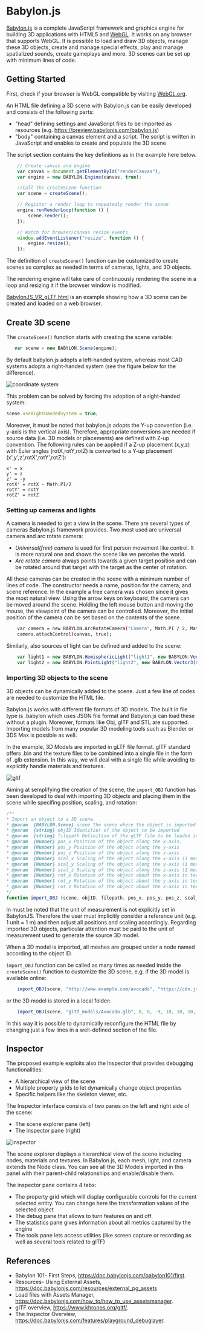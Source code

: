 # Babylon.js

[Babylon.js](https://www.babylonjs.com/) is a complete JavaScript framework and graphics engine for building 3D applications with HTML5 and [WebGL](https://www.khronos.org/webgl/). It works on any browser that supports WebGL. It is possible to load and draw 3D objects, manage these 3D objects, create and manage special effects, play and manage spatialized sounds, create gameplays and more. 3D scenes can be set up with minimum lines of code. 

## Getting Started

First, check if your browser is WebGL compatible by visiting [WebGL.org](https://get.webgl.org).

An HTML file defining a 3D scene with Babylon.js can be easily developed and consists of the following parts:
* "head" defining settings and JavaScript files to be imported as resources (e.g. https://preview.babylonjs.com/babylon.js)
* "body" containing a canvas element and a script. The script is written in JavaScript and enables to create and populate the 3D scene

The script section contains the key definitions as in the example here below.

```JavaScript
    // Create canvas and engine
    var canvas = document.getElementById("renderCanvas");
    var engine = new BABYLON.Engine(canvas, true);

    //Call the createScene function
    var scene = createScene(); 

    // Register a render loop to repeatedly render the scene
    engine.runRenderLoop(function () {
        scene.render();
    });

    // Watch for browser/canvas resize events
    window.addEventListener("resize", function () {
        engine.resize();
    });    
```
The definition of `createScene()` function can be customized to create scenes as complex as needed in terms of cameras, lights, and 3D objects.

The rendering engine will take care of continuously rendering the scene in a loop and resizing it if the browser window is modified.

[BabylonJS_VR_gLTF.html](BabylonJS_VR_gLTF.html) is an example showing how a 3D scene can be created and loaded on a web browser.

## Create 3D scene

The `createScene()` function starts with creating the scene variable:

 ```JavaScript
    var scene = new BABYLON.Scene(engine);
 ```

By default babylon.js adopts a left-handed system, whereas most CAD systems adopts a right-handed system (see the figure below for the difference). 

 ![coordinate system](https://docs.microsoft.com/en-us/windows/desktop/direct3d9/images/leftrght.png)
 
 This problem can be solved by forcing the adoption of a right-handed system:
 
 ```JavaScript
 scene.useRightHandedSystem = true;
 ```

Moreover, it must be noted that babylon.js adopts the Y-up convention (i.e. y-axis is the vertical axis). Therefore, appropriate conversions are needed if source data (i.e. 3D models or placements) are defined with Z-up convention. The following rules can be applied if a Z-up placement (x,y,z) with Euler angles (rotX,rotY,rotZ) is converted to a Y-up placement (x',y',z',rotX',rotY',rotZ'):

    x' = x
    y' = z 
    z' = -y
    rotX' = rotX - Math.PI/2
    rotY' = rotY
    rotZ' = rotZ

### Setting up cameras and lights

A camera is needed to get a view in the scene. There are several types of cameras Babylon.js framework provides. Two most used are universal camera and arc rotate camera:
- *Universal(free) camera* is used for first person movement like control. It is more natural one and shows the scene like we perceive the world.
-	*Arc rotate camera* always points towards a given target position and can be rotated around that target with the target as the center of rotation. 

All these cameras can be created in the scene with a minimum number of lines of code. The constructor needs a name, position for the camera, and scene reference.
In the example a free camera was chosen since it gives the most natural view. Using the arrow keys on keyboard, the camera can be moved around the scene. Holding the left mouse button and moving the mouse, the viewpoint of the camera can be controlled. Moreover, the initial position of the camera can be set based on the contents of the scene.

```sh
    var camera = new BABYLON.ArcRotateCamera("Camera", Math.PI / 2, Math.PI/2, 2, new BABYLON.Vector3(0,0,5), scene);
    camera.attachControl(canvas, true);    
```
Similarly, also sources of light can be defined and added to the scene:

```JavaScript
    var light1 = new BABYLON.HemisphericLight("light1", new BABYLON.Vector3(1, 1, 0), scene);
    var light2 = new BABYLON.PointLight("light2", new BABYLON.Vector3(0, 1,-1), scene);
```


### Importing 3D objects to the scene

3D objects can be dynamically added to the scene. Just a few line of codes are needed to customize the HTML file.

Babylon.js works with different file formats of 3D models. The built in file type is .babylon which uses JSON file format and Babylon.js can load these without a plugin. Moreover, formats like Obj, glTF and STL are supported. Importing models from many popular 3D modeling tools such as Blender or 3DS Max is possible as well.

In the example, 3D Models are imported in gLTF file format. glTF standard offers .bin and the texture files to be combined into a single file in the form of .glb extension. In this way, we will deal with a single file while avoiding to explicitly handle materials and textures.

![gltf](https://www.khronos.org/assets/uploads/apis/2017-gltf-20-launch-2.jpg)

Aiming at semplifying the creation of the scene, the `import_OBJ` function has been developed to deal with importing 3D objects and placing them in the scene while specifing position, scaling, and rotation:

```JavaScript
/**
* Import an object to a 3D scene.
* @param  {BABYLON.Scene} scene The scene where the object is imported
* @param  {string} objID Identifier of the object to be imported
* @param  {string} filepath Definition of the gLTF file to be loaded in terms of URL ("http://www.example.com/example.glb") or local filepath (e.g. "models/example.glb")
* @param  {Number} pos_x Position of the object along the x-axis. 
* @param  {Number} pos_y Position of the object along the y-axis
* @param  {Number} pos_z Position of the object along the z-axis
* @param  {Number} scal_x Scaling of the object along the x-axis (1 means no change)
* @param  {Number} scal_y Scaling of the object along the y-axis (1 means no change)
* @param  {Number} scal_z Scaling of the object along the z-axis (1 means no change)
* @param  {Number} rot_x Rotation of the object about the x-axis in terms of radians
* @param  {Number} rot_y Rotation of the object about the y-axis in terms of radians
* @param  {Number} rot_z Rotation of the object about the z-axis in terms of radians
*/	
function import_OBJ (scene, objID, filepath, pos_x, pos_y, pos_z, scal_x, scal_y, scal_z, rot_x, rot_y, rot_z)
```

In must be noted that the unit of measurement is not explicitly set in BabylonJS. Therefore the user must implicitly consider a reference unit (e.g. 1 unit = 1 m) and then adjust all positions and scaling accordingly. Regarding imported 3D objects, particular attention must be paid to the unit of measurement used to generate the source 3D model.

When a 3D model is imported, all meshes are grouped under a node named according to the object ID. 

`import_OBJ` function can be called as many times as needed inside the `createScene()` function to customize the 3D scene, e.g. if the 3D model is available online:

```JavaScript
    import_OBJ(scene, "http://www.example.com/avocado", "https://cdn.jsdelivr.net/gh/KhronosGroup/glTF-Sample-Models/2.0/Avocado/glTF-Binary/Avocado.glb", 8, 0, -9, 10, 10, 10, -Math.PI*0.5, 0, 0 );
```
or the 3D model is stored in a local folder:

```JavaScript
    import_OBJ(scene, "gltf_models/Avocado.glb", 8, 0, -9, 10, 10, 10, -Math.PI*0.5, 0, 0 );
```
In this way it is possible to dynamically reconfigure the HTML file by changing just a few lines in a well-defined section of the file.
 

## Inspector

The proposed example exploits also the Inspector that provides debugging functionalities:
-	A hierarchical view of the scene
-	Multiple property grids to let dynamically change object properties
-	Specific helpers like the skeleton viewer, etc.

The Inspector interface consists of two panes on the left and right side of the scene:
-	The scene explorer pane (left)
-	The inspector pane (right)

![inspector](https://cdn-images-1.medium.com/max/2600/1*DWKIaNvmYcBnvYvekzvouA.png)

The scene explorer displays a hierarchical view of the scene including nodes, materials and textures. In Babylon.js, each mesh, light, and camera extends the Node class. You can see all the 3D Models imported in this panel with their parent-child relationships and enable/disable them. 

The inspector pane contains 4 tabs:
-	The property grid which will display configurable controls for the current selected entity. You can change here the transformation values of the selected object
-	The debug pane that allows to turn features on and off. 
-	The statistics pane gives information about all metrics captured by the engine
-	The tools pane lets access utilities (like screen capture or recording as well as several tools related to glTF)


## References

* Babylon 101- First Steps, https://doc.babylonjs.com/babylon101/first. 
* Resources- Using External Assets, https://doc.babylonjs.com/resources/external_pg_assets
* Load files with Assets Manager, https://doc.babylonjs.com/how_to/how_to_use_assetsmanager.
* glTF overview, https://www.khronos.org/gltf/. 
* The Inspector Overview, https://doc.babylonjs.com/features/playground_debuglayer.
